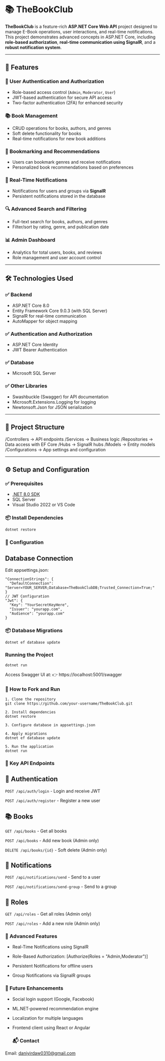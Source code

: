 # 📚 TheBookClub

**TheBookClub** is a feature-rich **ASP.NET Core Web API** project designed to manage E-Book operations, user interactions, and real-time notifications. This project demonstrates advanced concepts in ASP.NET Core, including **role-based authorization**, **real-time communication using SignalR**, and a **robust notification system**.

---

## 🚀 Features

### 🔐 User Authentication and Authorization
- Role-based access control (`Admin`, `Moderator`, `User`)
- JWT-based authentication for secure API access
- Two-factor authentication (2FA) for enhanced security

### 📚 Book Management
- CRUD operations for books, authors, and genres
- Soft delete functionality for books
- Real-time notifications for new book additions

### 🔖 Bookmarking and Recommendations
- Users can bookmark genres and receive notifications
- Personalized book recommendations based on preferences

### 🔔 Real-Time Notifications
- Notifications for users and groups via **SignalR**
- Persistent notifications stored in the database

### 🔍 Advanced Search and Filtering
- Full-text search for books, authors, and genres
- Filter/sort by rating, genre, and publication date

### 📊 Admin Dashboard
- Analytics for total users, books, and reviews
- Role management and user account control

---

## 🛠 Technologies Used

### ✅ Backend
- ASP.NET Core 8.0
- Entity Framework Core 9.0.3 (with SQL Server)
- SignalR for real-time communication
- AutoMapper for object mapping

### ✅ Authentication and Authorization
- ASP.NET Core Identity
- JWT Bearer Authentication

### ✅ Database
- Microsoft SQL Server

### ✅ Other Libraries
- Swashbuckle (Swagger) for API documentation
- Microsoft.Extensions.Logging for logging
- Newtonsoft.Json for JSON serialization

---

## 📂 Project Structure

/Controllers -> API endpoints /Services -> Business logic /Repositories -> Data access with EF Core /Hubs -> SignalR hubs /Models -> Entity models /Configurations -> App settings and configuration


---

## ⚙️ Setup and Configuration

### ✅ Prerequisites
- [.NET 8.0 SDK](https://dotnet.microsoft.com/download)
- SQL Server
- Visual Studio 2022 or VS Code

### 📦 Install Dependencies
```bash
dotnet restore
```
### 🔧 Configuration

## Database Connection

Edit appsettings.json:
```
"ConnectionStrings": {
  "DefaultConnection": "Server=YOUR_SERVER;Database=TheBookClubDB;Trusted_Connection=True;"
}
// JWT Configuration
"Jwt": {
  "Key": "YourSecretKeyHere",
  "Issuer": "yourapp.com",
  "Audience": "yourapp.com"
}

```
### 📦 Database Migrations
```
dotnet ef database update
```

### Running the Project
```
dotnet run
```

Access Swagger UI at:
👉 https://localhost:5001/swagger

### 🧪 How to Fork and Run
```
1. Clone the repository
git clone https://github.com/your-username/TheBookClub.git

2. Install dependencies
dotnet restore

3. Configure database in appsettings.json

4. Apply migrations
dotnet ef database update

5. Run the application
dotnet run
```

### 🔑 Key API Endpoints
## 🔐 Authentication
`POST /api/auth/login` - Login and receive JWT

`POST /api/auth/register` - Register a new user

## 📚 Books
`GET /api/books` - Get all books

`POST /api/books` - Add new book (Admin only)

`DELETE /api/books/{id}` - Soft delete (Admin only)

## 🔔 Notifications
`POST /api/notifications/send` - Send to a user

`POST /api/notifications/send-group` - Send to a group

## 👥 Roles
`GET /api/roles` - Get all roles (Admin only)

`POST /api/roles` - Add a new role (Admin only)

### 🚀 Advanced Features
- Real-Time Notifications using SignalR

- Role-Based Authorization: [Authorize(Roles = "Admin,Moderator")]

- Persistent Notifications for offline users

- Group Notifications via SignalR groups

 ### 🌱 Future Enhancements
- Social login support (Google, Facebook)

- ML.NET-powered recommendation engine

- Localization for multiple languages

- Frontend client using React or Angular

  ### 📬 Contact
Email: daniyirdaw0310@gmail.com

